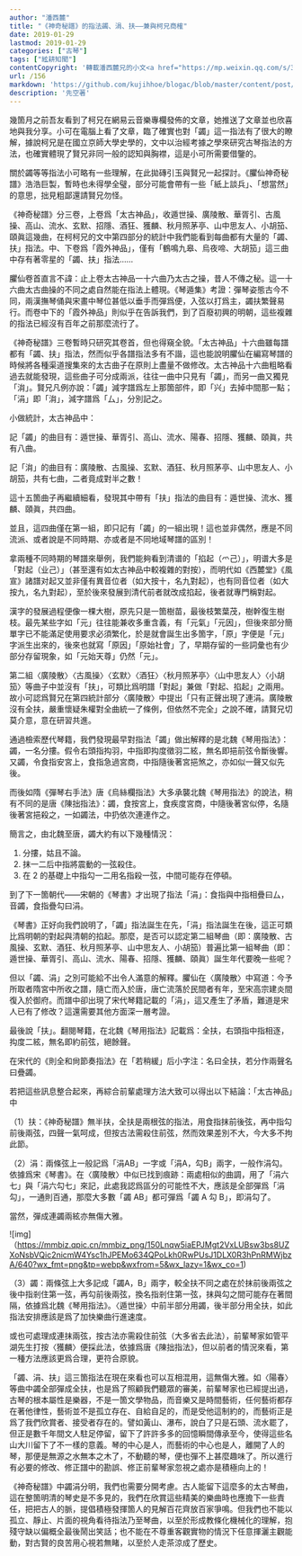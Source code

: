```yaml
---
author: "潘西麓"
title: "《神奇秘譜》的指法蠲、涓、扶——兼與柯兄商榷"
date: 2019-01-29
lastmod: 2019-01-29
categories: ["古琴"]
tags: ["絃耕知聞"]
contentCopyright: '轉載潘西麓兄的小文<a href="https://mp.weixin.qq.com/s/3Sy6afZftYYzaLwAV7kt0A" target="_blank">《神奇秘譜》的指法蠲、涓、扶——兼與柯兄商榷</a>，梅庵古琴藝術微信公眾號，2019-01-27'
url: /156
markdown: 'https://github.com/kujihhoe/blogac/blob/master/content/post/156商榷.md'
description: '先空著'
---
```


幾箇月之前吾友看到了柯兄在網易云音樂專欄發佈的文章，她推送了文章並也欣喜地與我分享。小可在電腦上看了文章，臨了確實也對「蠲」這一指法有了很大的瞭解，據說柯兄是在國立京師大學史學的，文中以治經考據之學來研究古琴指法的方法，也確實體現了賢兄非同一般的認知與胸襟，這是小可所需要借鑒的。

關於蠲等等指法小可略有一些理解，在此拋磚引玉與賢兄一起探討。《臞仙神奇秘譜》浩浩巨製，暫時也未得學全璧，部分可能會帶有一些「紙上談兵」、「想當然」的意思，拙見粗鄙還請賢兄勿怪。

《神奇秘譜》分三卷，上卷爲「太古神品」，收遁世操、廣陵散、華胥引、古風操、高山、流水、玄默、招隱、酒狂、獲麟、秋月照茅亭、山中思友人、小胡笳、頤眞這幾曲，在柯柯兄的文中第四部分的統計中我們能看到每曲都有大量的「蠲、扶」指法。中、下卷爲「霞外神品」，僅有「鶴鳴九皋、烏夜啼、大胡笳」這三曲中存有著零星的「蠲、扶」指法……

臞仙卷首直言不諱：止上卷太古神品一十六曲乃太古之操，昔人不傳之秘。這一十六曲太古曲操的不同之處自然能在指法上體現。《琴遁集》考證：彈琴姿態古今不同，兩漢撫琴俑與宋畫中琴位甚低以垂手而彈爲便，入弦以打爲主，蠲扶繁聲易行。而卷中下的「霞外神品」則似乎在告訴我們，到了百廢初興的明朝，這些複雜的指法已經沒有百年之前那麼流行了。

《神奇秘譜》三卷暫時只研究其卷首，但也得窺全貌。「太古神品」十六曲雖每譜都有「蠲、扶」指法，然而似乎各譜指法多有不諧，這也能說明臞仙在編寫琴譜的時候將各種渠道搜集來的太古曲子在原則上盡量不做修改。太古神品十六曲粗略看過去就能發現，這些曲子可分成兩派，往往一曲中只見有「蠲」，而另一曲又獨見「㳙」。賢兄凡例亦說：「蠲」減字譜爲左上那箇部件，即「兴」去掉中間那一點；「涓」即「㳙」，減字譜爲「厶」，分別記之。

小做統計，太古神品中：

記「蠲」的曲目有：遁世操、華胥引、高山、流水、陽春、招隱、獲麟、頤眞，共有八曲。

記「㳙」的曲目有：廣陵散、古風操、玄默、酒狂、秋月照茅亭、山中思友人、小胡笳，共有七曲，二者竟成對半之數！

這十五箇曲子再繼續細看，發現其中帶有「扶」指法的曲目有：遁世操、流水、獲麟、頤眞，共四曲。

並且，這四曲僅在第一組，即只記有「蠲」的一組出現！這也並非偶然，應是不同流派、或者說是不同時期、亦或者是不同地域琴譜的區別！

拿兩種不同時期的琴譜來舉例，我們能夠看到清谱的「掐起（爫己）」，明谱大多是「對起（业己）」（甚至還有如太古神品中較複雜的對按），而明代如《西麓堂》《風宣》諸譜对起又並非僅有異音位者（如大按十，名九對起），也有同音位者（如大按九，名九對起），至於後來發展到清代前者就改成掐起，後者就專門稱對起。

漢字的發展過程便像一棵大樹，原先只是一箇樹苗，最後枝繁葉茂，樹幹復生樹枝。最先某些字如「元」往往能兼收多重含義，有「元氣」「元因」，但後來部分簡單字已不能滿足使用要求必須繁化，於是就會誕生出多箇字，「原」字便是「元」字派生出來的，後來也就寫「原因」「原始社會」了，早期存留的一些詞彙也有少部分存留現象，如「元始天尊」仍然「元」。

第二組〈廣陵散〉〈古風操〉〈玄默〉〈酒狂〉〈秋月照茅亭〉〈山中思友人〉〈小胡笳〉等曲子中並沒有「扶」，可類比爲明譜「對起」兼做「對起、掐起」之兩用。故小可認爲賢兄在第四統計部分〈廣陵散〉中提出「只有正聲出現了連涓。廣陵散沒有全扶，嚴重懷疑朱權對全曲統一了條例，但依然不完全」之說不確，請賢兄切莫介意，意在研習共進。

通過檢索歷代琴籍，我們發現最早對指法「蠲」做出解釋的是北魏《琴用指法》：蠲，一名分摟。假令右頭指抅羽，中指即抅度徵羽二絃，無名即挹前弦令斷後響。又蠲，令食指安宮上，食指急過宮商，中指隨後著宮挹煞之，亦如似一聲又似先後。

而後如隋《彈琴右手法》唐《烏絲欄指法》大多承襲北魏《琴用指法》的說法，稍有不同的是唐《陳拙指法》：蠲，食按宮上，食疾度宮商，中隨後著宮似停，名隨後著宮挹殺之，一如蠲法，中扔依次連連作之。

簡言之，由北魏至唐，蠲大約有以下幾種情況：

1. 分摟，姑且不論。
2. 抹一二后中指將震動的一弦殺住。
3. 在 2 的基礎上中指勾一二用名指殺一弦，中間可能存在停頓。

到了下一箇朝代——宋朝的《琴書》才出現了指法「涓」：食指與中指相疊曰厶，音蠲，食指疊勾曰涓。

《琴書》正好向我們說明了，「蠲」指法誕生在先，「涓」指法誕生在後，這正可類比爲明朝的對起與清朝的掐起。那麼，是否可以認定第二組琴曲（即：廣陵散、古風操、玄默、酒狂、秋月照茅亭、山中思友人、小胡笳）普遍比第一組琴曲（即：遁世操、華胥引、高山、流水、陽春、招隱、獲麟、頤眞）誕生年代要晚一些呢？

但以「蠲、涓」之別可能給不出令人滿意的解釋。臞仙在〈廣陵散〉中寫道：今予所取者隋宮中所收之譜，隨亡而入於唐，唐亡流落於民間者有年，至宋高宗建炎間復入於御府。而譜中卻出現了宋代琴籍記載的「涓」，這又產生了矛盾，難道是宋人已有了修改？這還需要其他方面深一層考證。

最後說「扶」。翻閱琴籍，在北魏《琴用指法》記載爲：全扶，右頭指中指相逐，抅度二絃，無名即約前弦，絕餘聲。

在宋代的《則全和尙節奏指法》在「若稍緩」后小字注：名曰全扶，若分作兩聲名曰疊蠲。

若把這些訊息整合起來，再綜合前輩處理方法大致可以得出以下結論：「太古神品」中

（1）扶：《神奇秘譜》無半扶，全扶是兩根弦的指法，用食指抹前後弦，再中指勾前後兩弦，四聲一氣呵成，但按古法需殺住前弦，然而效果差別不大，今大多不拘此節。

（2）涓：兩條弦上一般記爲「涓AB」一字或「涓A，勾B」兩字，一般作涓勾。依據爲宋《琴書》。在〈廣陵散〉中似已找到痕跡：兩處相似的曲調，用了「涓六七」與「涓六勾七」來記，此處我認爲區分的可能性不大，應該是全部彈爲「涓勾」，一通則百通，那麼大多數「蠲 AB」都可彈爲「蠲 A 勾 B」，即涓勾了。

當然，彈成連蠲兩絃亦無傷大雅。

![img]（https://mmbiz.qpic.cn/mmbiz_png/150Lnqw5iaEPJMgt2VxLUBsw3bs8UZXoNsbVQic2nicmW4Ysc1hJPEMo634QPoLkh0RwPUsJ1DLX0R3hPnRMWjbzA/640?wx_fmt=png&tp=webp&wxfrom=5&wx_lazy=1&wx_co=1)

（3）蠲：兩條弦上大多記成「蠲A，B」兩字，較全扶不同之處在於抹前後兩弦之後中指剎住第一弦，再勾前後兩弦，換名指剎住第一弦，抹與勾之間可能存在著間隔，依據爲北魏《琴用指法》。〈遁世操〉中前半部分用蠲，後半部分用全扶，如此指法安排應該是爲了加快樂曲行進速度。

或也可處理成連抹兩弦，按古法亦需殺住前弦（大多省去此法），前輩琴家如管平湖先生打按〈獲麟〉便採此法，依據爲唐《陳拙指法》，但以前者的情況來看，第一種方法應該更爲合理，更符合原貌。

「蠲、涓、扶」這三箇指法在現在來看也可以互相混用，這無傷大雅。如〈陽春〉等曲中蠲全部彈成全扶，也是爲了照顧我們聽眾的審美，前輩琴家也已經提出過，古琴的根本屬性是樂器，不是一箇文學物品，而音樂又是時間藝術，任何藝術都存在著他律性，藝術並不是孤立存在、自給自足的，而是受他這制約的，而藝術正是爲了我們欣賞者、接受者存在的。譬如黃山、瀑布，說白了只是石頭、流水罷了，但正是數千年間文人駐足停留，留下了許許多多的回憶瞬間傳承至今，使得這些名山大川留下了不一樣的意義。琴的中心是人，而藝術的中心也是人，離開了人的琴，那便是無源之水無本之木了，不動聽的琴，便也彈不上甚麼趣味了。所以進行有必要的修改、修正譜中的勘誤、修正前輩琴家忽視之處亦是積極向上的！

《神奇秘譜》中蠲涓分明，我們也需要分開考慮。古人能留下這麼多的太古琴曲，這在整箇明清的琴史是不多見的，我們在欣賞這些精美的樂曲時也應擔下一些責任，把把古人的脈，提倡積極發揮箇人的見解百花齊放百家爭鳴。但我們也不能以孤立、靜止、片面的視角看待指法乃至琴曲，以至於形成教條化機械化的理解，抱殘守缺以偏概全最後鬧出笑話；也不能在不尊重客觀實物的情況下任意揮灑主觀能動，對古賢的良苦用心視若無睹，以至於人走茶涼成了歷史。
